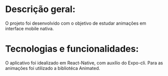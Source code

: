 # Descrição geral:
O projeto foi desenvolvido com o objetivo de estudar animações em interface mobile nativa.

# Tecnologias e funcionalidades:
O aplicativo foi idealizado em React-Native, com auxílio do Expo-cli. Para as animações foi utilizado a bibliotéca Animated.
